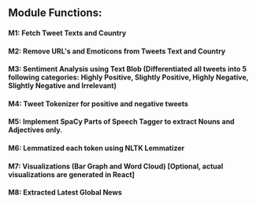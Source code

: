 ## Module Functions:

#### M1: Fetch Tweet Texts and Country
#### M2: Remove URL's and Emoticons from Tweets Text and Country
#### M3: Sentiment Analysis using Text Blob (Differentiated all tweets into 5 following categories: Highly Positive, Slightly Positive, Highly Negative, Slightly Negative and Irrelevant)
#### M4: Tweet Tokenizer for positive and negative tweets
#### M5: Implement SpaCy Parts of Speech Tagger to extract Nouns and Adjectives only.
#### M6: Lemmatized each token using NLTK Lemmatizer
#### M7: Visualizations (Bar Graph and Word Cloud) [Optional, actual visualizations are generated in React]
#### M8: Extracted Latest Global News 
